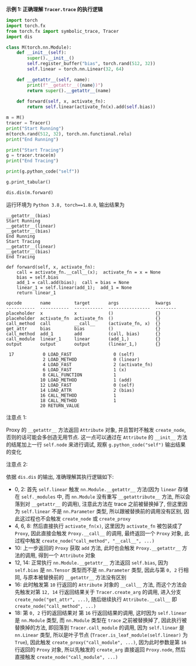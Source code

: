 **示例 1: 正确理解 `Tracer.trace` 的执行逻辑**

```python
import torch
import torch.fx
from torch.fx import symbolic_trace, Tracer
import dis

class M(torch.nn.Module):
    def __init__(self):
        super().__init__()
        self.register_buffer("bias", torch.rand(512, 32))
        self.linear = torch.nn.Linear(32, 64)

    def __getattr__(self, name):
        print(f"__getattr__({name})")
        return super().__getattr__(name)
    
    def forward(self, x, activate_fn):
        return self.linear(activate_fn(x).add(self.bias))

m = M()
tracer = Tracer()
print("Start Running")
m(torch.rand(512, 32), torch.nn.functional.relu)
print("End Running")

print("Start Tracing")
g = tracer.trace(m)
print("End Tracing")

print(g.python_code("self"))

g.print_tabular()

dis.dis(m.forward)
```

运行环境为 `Python 3.8, torch==1.8.0`, 输出结果为

```
__getattr__(bias)
Start Running
__getattr__(linear)
__getattr__(bias)
End Running
Start Tracing
__getattr__(linear)
__getattr__(bias)
End Tracing

def forward(self, x, activate_fn):
    call = activate_fn.__call__(x);  activate_fn = x = None
    bias = self.bias
    add_1 = call.add(bias);  call = bias = None
    linear_1 = self.linear(add_1);  add_1 = None
    return linear_1
    
opcode       name         target       args              kwargs
-----------  -----------  -----------  ----------------  --------
placeholder  x            x            ()                {}
placeholder  activate_fn  activate_fn  ()                {}
call_method  call         __call__     (activate_fn, x)  {}
get_attr     bias         bias         ()                {}
call_method  add_1        add          (call, bias)      {}
call_module  linear_1     linear       (add_1,)          {}
output       output       output       (linear_1,)       {}

 17           0 LOAD_FAST                0 (self)
              2 LOAD_METHOD              0 (linear)
              4 LOAD_FAST                2 (activate_fn)
              6 LOAD_FAST                1 (x)
              8 CALL_FUNCTION            1
             10 LOAD_METHOD              1 (add)
             12 LOAD_FAST                0 (self)
             14 LOAD_ATTR                2 (bias)
             16 CALL_METHOD              1
             18 CALL_METHOD              1
             20 RETURN_VALUE
```

注意点 1:

Proxy 的 `__getattr__` 方法返回 `Attribute` 对象, 并且暂时不触发 `create_node`, 否则的话可能会多创造无用节点. 这一点可以通过在 `Attribute` 的 `__init__` 方法的结尾加上一行 `self.node` 来进行调试, 观察 `g.python_code("self")` 输出结果的变化

注意点 2:

依据 `dis.dis` 的输出, 准确理解其执行逻辑如下:

- 0, 2: 首先 `self.linear` 触发 `nn.Module.__getattr__` 方法(因为 `linear` 存储在 `self._modules` 中, 而 `nn.Module` 没有重写 `__getattribute__` 方法, 所以会落到对 `__getattr__` 的调用), 注意此方法在 trace 之前被替换掉了, 但这里因为 `self.linear` 不是 `nn.Parameter` 类型, 所以跟被替换前的调用没有区别, 因此这过程也不会触发 `create_node` 或 `create_proxy`
- 4, 6, 8: 然后直接执行 `activate_fn(x)`, 这里因为 `activate_fn` 被包装成了 `Proxy`, 因此直接会触发 `Proxy.__call__` 的调用, 最终返回一个 `Proxy` 对象, 此过程中触发 `create_node("call_method", "__call__", ...)`
- 10: 上一步返回的 `Proxy` 获取 `add` 方法, 此时也会触发 `Proxy.__getattr__` 方法的调用, 得到一个 `Attribute` 对象
- 12, 14: 正常执行 `nn.Module.__getattr__` 方法返回 `self.bias`, 因为 `self.bias` 是 `nn.Tensor` 类型而不是 `nn.Parameter` 类型, 因此与第 `0, 2` 行相同, 与原本被替换前的 `__getattr__` 方法没有区别
- 16: 此时触发第 `10` 行返回的 `Attribute` 对象的 `__call__` 方法, 而这个方法会先触发对第 `12, 14` 行返回结果关于 `Tracer.create_arg` 的调用, 进入分支 `create_node("get_attr", ...)`, 随后继续执行 `Attribute.__call__` 即 `create_node("call_method", ...)`
- 18: 第 `0, 2` 行的返回结果对 第 `16` 行返回结果的调用, 这时因为 `self.linear` 是 `nn.Module` 类型, 而 `nn.Module` 类型在 `trace` 之前被替换掉了, 因此执行被替换掉的方法, 即回落到 `Tracer.call_module` 的调用, 因为 `self.linear` 是 `nn.Linear` 类型, 所以是叶子节点 (`Tracer.is_leaf_module(self.linear)` 为 `True`), 因此触发 `create_proxy("call_module", ...)`, 因为此时参数是第 `16` 行返回的 `Proxy` 对象, 所以先触发的 `create_arg` 直接返回 `Proxy.node`, 然后直接触发 `create_node("call_module", ...)`
